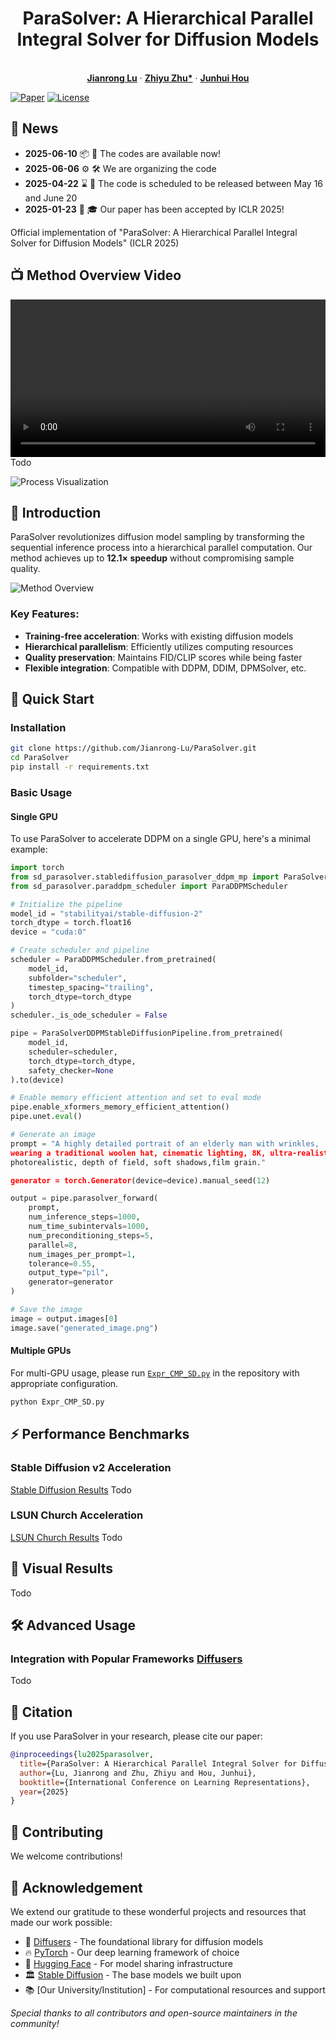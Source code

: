 
<p align="center">
  <h1 align="center">ParaSolver: A Hierarchical Parallel Integral Solver for Diffusion Models</h1>

  <p align="center">
    <br />
    <a href="https://scholar.google.com/citations?user=k-oe9TUAAAAJ&hl=zh-CN"><strong>Jianrong Lu</strong></a>
    ·
    <a href="https://scholar.google.com/citations?user=d1L0KkoAAAAJ&hl=en"><strong>Zhiyu Zhu*</strong></a>
    ·
    <a href="https://sites.google.com/site/junhuihoushomepage/"><strong>Junhui Hou</strong></a>
  </p>
</p>

[![Paper](https://img.shields.io/badge/Paper-ICLR%202025-blue)](https://openreview.net/forum?id=your-paper-id)
[![License](https://img.shields.io/badge/License-MIT-green)](LICENSE)

## 📢 News

- **2025-06-10** 📦 🎉 The codes are available now!
- **2025-06-06** ⚙️ 🛠️ We are organizing the code
- **2025-04-22** ⌛ 📅 The code is scheduled to be released between May 16 and June 20  
- **2025-01-23** 📜 🎓 Our paper has been accepted by ICLR 2025!

Official implementation of "ParaSolver: A Hierarchical Parallel Integral Solver for Diffusion Models" (ICLR 2025)

## 📺 Method Overview Video
<video width="100%" controls>
  <source src="./assets/parasolver.mp4" type="video/mp4">
  Your browser does not support the video tag.
</video>
Todo

![Process Visualization](./assets/VisionCMP_final.gif)

## 🌟 Introduction
ParaSolver revolutionizes diffusion model sampling by transforming the sequential inference process into a hierarchical parallel computation. Our method achieves up to **12.1× speedup** without compromising sample quality.

![Method Overview](./assets/method_image.jpg)

### Key Features:
- **Training-free acceleration**: Works with existing diffusion models
- **Hierarchical parallelism**: Efficiently utilizes computing resources
- **Quality preservation**: Maintains FID/CLIP scores while being faster
- **Flexible integration**: Compatible with DDPM, DDIM, DPMSolver, etc.

## 🚀 Quick Start

### Installation
```bash
git clone https://github.com/Jianrong-Lu/ParaSolver.git
cd ParaSolver
pip install -r requirements.txt
```

### Basic Usage 

#### Single GPU
To use ParaSolver to accelerate DDPM on a single GPU, here's a minimal example:

```python
import torch
from sd_parasolver.stablediffusion_parasolver_ddpm_mp import ParaSolverDDPMStableDiffusionPipeline
from sd_parasolver.paraddpm_scheduler import ParaDDPMScheduler

# Initialize the pipeline
model_id = "stabilityai/stable-diffusion-2"
torch_dtype = torch.float16
device = "cuda:0"  

# Create scheduler and pipeline
scheduler = ParaDDPMScheduler.from_pretrained(
    model_id, 
    subfolder="scheduler", 
    timestep_spacing="trailing",
    torch_dtype=torch_dtype
)
scheduler._is_ode_scheduler = False

pipe = ParaSolverDDPMStableDiffusionPipeline.from_pretrained(
    model_id, 
    scheduler=scheduler, 
    torch_dtype=torch_dtype,
    safety_checker=None
).to(device)

# Enable memory efficient attention and set to eval mode
pipe.enable_xformers_memory_efficient_attention()
pipe.unet.eval()

# Generate an image
prompt = "A highly detailed portrait of an elderly man with wrinkles, 
wearing a traditional woolen hat, cinematic lighting, 8K, ultra-realistic, 
photorealistic, depth of field, soft shadows,film grain."

generator = torch.Generator(device=device).manual_seed(12)

output = pipe.parasolver_forward(
    prompt,
    num_inference_steps=1000,
    num_time_subintervals=1000,
    num_preconditioning_steps=5,
    parallel=8,  
    num_images_per_prompt=1,
    tolerance=0.55,
    output_type="pil",
    generator=generator
)

# Save the image
image = output.images[0]
image.save("generated_image.png")
```

#### Multiple GPUs
For multi-GPU usage, please run [`Expr_CMP_SD.py`](Expr_CMP_SD.py) in the repository with appropriate configuration.
```python
python Expr_CMP_SD.py
```


## ⚡ Performance Benchmarks

### Stable Diffusion v2 Acceleration
[Stable Diffusion Results](results/sd2_comparison.png)
Todo

### LSUN Church Acceleration
[LSUN Church Results](results/lsun_comparison.png)
Todo

## 🎨 Visual Results
Todo

## 🛠 Advanced Usage

### Integration with Popular Frameworks [Diffusers](https://huggingface.co/docs/diffusers/index)
Todo

## 📝 Citation
If you use ParaSolver in your research, please cite our paper:
```bibtex
@inproceedings{lu2025parasolver,
  title={ParaSolver: A Hierarchical Parallel Integral Solver for Diffusion Models},
  author={Lu, Jianrong and Zhu, Zhiyu and Hou, Junhui},
  booktitle={International Conference on Learning Representations},
  year={2025}
}
```

## 🤝 Contributing
We welcome contributions!

## 🙏 Acknowledgement

We extend our gratitude to these wonderful projects and resources that made our work possible:

- 🌸 [Diffusers](https://huggingface.co/docs/diffusers/index) - The foundational library for diffusion models
- 🔥 [PyTorch](https://pytorch.org/) - Our deep learning framework of choice
- 🤗 [Hugging Face](https://huggingface.co/) - For model sharing infrastructure
- 🏛️ [Stable Diffusion](https://stability.ai/) - The base models we built upon
- 📚 [Our University/Institution] - For computational resources and support

*Special thanks to all contributors and open-source maintainers in the community!*

